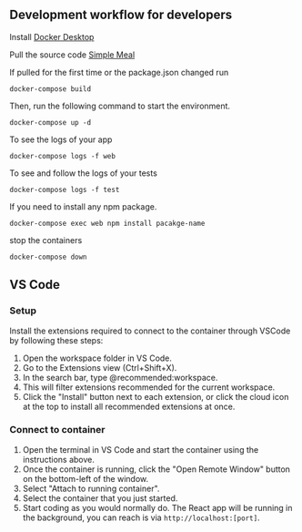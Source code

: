 ## Development workflow for developers

Install [Docker Desktop](https://www.docker.com/products/docker-desktop/)

Pull the source code [Simple Meal](https://github.com/FYDP-Team1/Simple-Meal)

If pulled for the first time or the package.json changed run

`docker-compose build`

Then, run the following command to start the environment.

`docker-compose up -d`

To see the logs of your app

`docker-compose logs -f web`

To see and follow the logs of your tests

`docker-compose logs -f test`

If you need to install any npm package.

`docker-compose exec web npm install pacakge-name`

stop the containers

`docker-compose down`

## VS Code

### Setup

Install the extensions required to connect to the container through VSCode by following these steps:

1. Open the workspace folder in VS Code.
2. Go to the Extensions view (Ctrl+Shift+X).
3. In the search bar, type @recommended:workspace.
4. This will filter extensions recommended for the current workspace.
5. Click the "Install" button next to each extension, or click the cloud icon at the top to install all recommended extensions at once.

### Connect to container

1. Open the terminal in VS Code and start the container using the instructions above.
2. Once the container is running, click the "Open Remote Window" button on the bottom-left of the window.
3. Select "Attach to running container".
4. Select the container that you just started.
5. Start coding as you would normally do. The React app will be running in the background, you can reach is via `http://localhost:[port]`.
